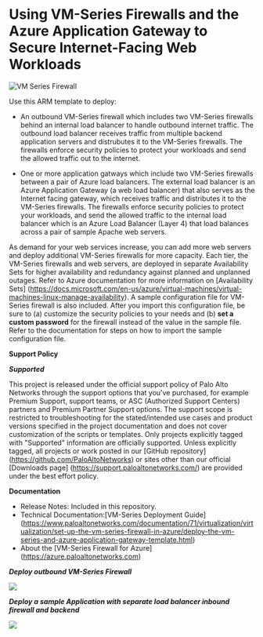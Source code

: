 # Using VM-Series Firewalls and the Azure Application Gateway to Secure Internet-Facing Web Workloads

![VM Series Firewall](https://raw.githubusercontent.com/fullscale180/PAN/master/azure-multiResGroup/archdiagram.png "VM Series Firewall")


Use this ARM template to deploy: 

* An outbound VM-Series firewall which includes two VM-Series firewalls behind an internal load balancer to handle outbound internet traffic. 
The outbound load balancer receives traffic from multiple backend application servers and distrubutes it to the VM-Series firewalls.  The 
firewalls enforce security policies to protect your workloads and send the allowed traffic out to the internet. 

* One or more application gatways which include two VM-Series firewalls between a pair of Azure load balancers. The external load balancer
is an Azure Application Gateway (a web load balancer) that also serves as the Internet facing gateway, which  receives traffic and distributes 
it to the VM-Series firewalls. The firewalls enforce security policies to protect your workloads, and send the allowed traffic to the internal 
load balancer which is an Azure Load Balancer (Layer 4) that load balances across a pair of sample Apache web servers. 

As demand for your web services increase, you can add more web servers and deploy additional VM-Series firewalls for more capacity. Each tier, the VM-Series firewalls and web servers, are deployed in separate Availability Sets for higher availability and redundancy against planned and unplanned outages. Refer to Azure documentation for more information on [Availability Sets] (https://docs.microsoft.com/en-us/azure/virtual-machines/virtual-machines-linux-manage-availability). A sample configuration file for VM-Series firewall is also included. After you import this configuration file, be sure to (a) customize the security policies to your needs and (b) <b>set a custom password</b> for the firewall instead of the value in the sample file. Refer to the documentation for steps on how to import the sample configuration file. 

**Support Policy**

***Supported***
 
This project is released under the official support policy of Palo Alto Networks through the support options that you've purchased, for example Premium Support, support teams, or ASC (Authorized Support Centers) partners and Premium Partner Support options. The support scope is restricted to troubleshooting for the stated/intended use cases and product versions specified in the project documentation and does not cover customization of the scripts or templates.
Only projects explicitly tagged with "Supported" information are officially supported. Unless explicitly tagged, all projects or work posted in our [GitHub repository] (https://github.com/PaloAltoNetworks) or sites other than our official [Downloads page] (https://support.paloaltonetworks.com/) are provided under the best effort policy.
 
**Documentation**
* Release Notes: Included in this repository.
* Technical Documentation:[VM-Series Deployment Guide] (https://www.paloaltonetworks.com/documentation/71/virtualization/virtualization/set-up-the-vm-series-firewall-in-azure/deploy-the-vm-series-and-azure-application-gateway-template.html)
* About the [VM-Series Firewall for Azure] (https://azure.paloaltonetworks.com)

***Deploy outbound VM-Series Firewall***

[<img src="http://azuredeploy.net/deploybutton.png"/>](https://portal.azure.com/#create/Microsoft.Template/uri/https%3A%2F%2Fraw.githubusercontent.com%2Ffullscale180%2FPAN%2Fmaster%2Fazure-multiResGroup%2FazureDeployInfra.json)

***Deploy a sample Application with separate load balancer inbound firewall and backend***

[<img src="http://azuredeploy.net/deploybutton.png"/>](https://portal.azure.com/#create/Microsoft.Template/uri/https%3A%2F%2Fraw.githubusercontent.com%2Ffullscale180%2FPAN%2Fmaster%2Fazure-multiResGroup%2FazureDeployApp.json)


